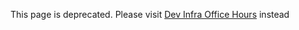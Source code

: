 This page is deprecated. Please visit [Dev Infra Office Hours](https://github.com/pytorch/pytorch/wiki/Dev-Infra-Office-Hours) instead